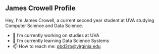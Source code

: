 ## James Crowell Profile
Hey, I'm James Crowell, a current second year student at UVA studying Computer Science and Data Science.

- 🔭 I’m  currently working on studies at UVA
- 🌱 I’m currently learning Data Science Systems
- 📫 How to reach me: pbd3rb@virginia.edu
